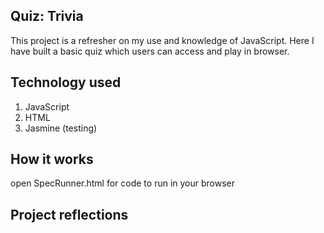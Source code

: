 ## Quiz: Trivia 

This project is a refresher on my use and knowledge of JavaScript. Here I have built a basic quiz which users can access and play in browser.

## Technology used

1. JavaScript
2. HTML
3. Jasmine (testing)

## How it works

open SpecRunner.html for code to run in your browser

## Project reflections
